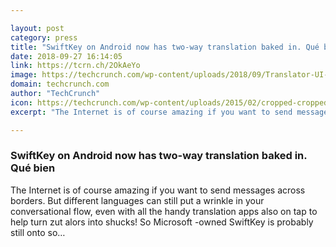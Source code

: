 ```yaml
---

layout: post
category: press
title: "SwiftKey on Android now has two-way translation baked in. Qué bien"
date: 2018-09-27 16:14:05
link: https://tcrn.ch/2OkAeYo
image: https://techcrunch.com/wp-content/uploads/2018/09/Translator-UI-2-1-spanish.jpg?w=764
domain: techcrunch.com
author: "TechCrunch"
icon: https://techcrunch.com/wp-content/uploads/2015/02/cropped-cropped-favicon-gradient.png?w=180
excerpt: "The Internet is of course amazing if you want to send messages across borders. But different languages can still put a wrinkle in your conversational flow, even with all the handy translation apps also on tap to help turn zut alors into shucks! So Microsoft -owned SwiftKey is probably still onto so…"

---
```


### SwiftKey on Android now has two-way translation baked in. Qué bien

The Internet is of course amazing if you want to send messages across borders. But different languages can still put a wrinkle in your conversational flow, even with all the handy translation apps also on tap to help turn zut alors into shucks! So Microsoft -owned SwiftKey is probably still onto so…